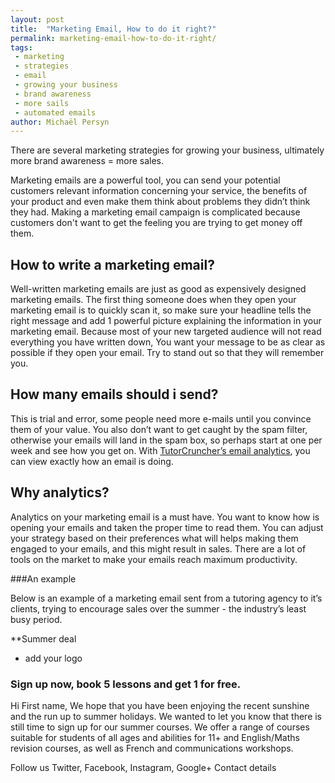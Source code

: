 ```yaml
---
layout: post
title:  "Marketing Email, How to do it right?"
permalink: marketing-email-how-to-do-it-right/
tags:
 - marketing 
 - strategies
 - email
 - growing your business
 - brand awareness
 - more sails
 - automated emails
author: Michaël Persyn
---
```

There are several marketing strategies for growing your business, ultimately more brand awareness = more sales.

Marketing emails are a powerful tool, you can send your potential customers relevant information concerning
your service, the benefits of your product and even make them think about problems they didn’t think they had.
 Making a marketing email campaign is complicated because customers don't want to get the feeling you are trying to
 get money off them.

## How to write a marketing email?

Well-written marketing emails are just as good as expensively designed marketing emails. The first thing
someone does when they open your marketing email is to quickly scan it, so make sure your headline tells the
right message and add 1 powerful picture explaining the information in your marketing email. Because most of
your new targeted audience will not read everything you have written down, You want your message to be as clear
as possible if they open your email. Try to stand out so that they will remember you.

## How many emails should i send? 

This is trial and error, some people need more e-mails until you convince them of your value. You also don’t
 want to get caught by the spam filter, otherwise your emails will land in the spam box, so perhaps start at
 one per week and see how you get on. With [TutorCruncher’s email analytics](/features/automated-emails/), you
 can view exactly how an email is doing.

## Why analytics?

Analytics on your marketing email is a must have. You want to know how is opening your emails and taken the
proper time to read them. You can adjust your strategy based on their preferences what will helps making them
engaged to your emails, and this might result in sales. There are a lot of tools on the market to make your emails
reach maximum productivity.

###An example

Below is an example of a marketing email sent from a tutoring agency to it’s clients, trying to encourage
sales over the summer - the industry’s least busy period.

**Summer deal
+ add your logo

### Sign up now, book 5 lessons and get 1 for free.

Hi ​First name​,
We hope that you have been enjoying the recent sunshine and the run up to summer holidays. We wanted to let you
 know that there is still time to sign up for our summer courses. We offer a range of courses suitable for
 students of all ages and abilities for 11+ and English/Maths revision courses, as well as French and communications workshops.

Follow us
Twitter, Facebook, Instagram, Google+ 
Contact details